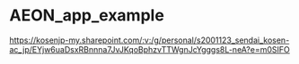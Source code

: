 # AEON_app_example

https://kosenjp-my.sharepoint.com/:v:/g/personal/s2001123_sendai_kosen-ac_jp/EYjw6uaDsxRBnnna7JvJKqoBphzvTTWgnJcYgggs8L-neA?e=m0SIFO
